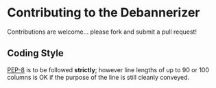# Contributing to the Debannerizer

Contributions are welcome... please fork and submit a pull request!

## Coding Style

[PEP-8](https://www.python.org/dev/peps/pep-0008/) is to be followed
__strictly__; however line lengths of up to 90 or 100 columns is OK if the
purpose of the line is still cleanly conveyed.
